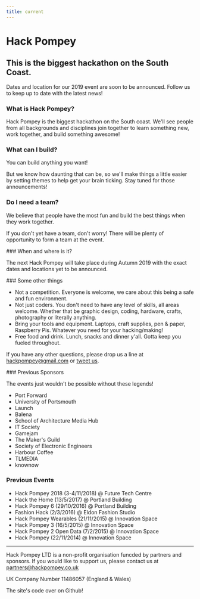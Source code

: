 ```yaml
---
title: current
---
```


# Hack Pompey
## This is the biggest hackathon on the South Coast.

Dates and location for our 2019 event are soon to be announced. Follow us to keep up to date with the latest news!

### What is Hack Pompey?

Hack Pompey is the biggest hackathon on the South coast. We'll see people from all backgrounds and disciplines join together to learn something new, work together, and build something awesome!

### What can I build?

You can build anything you want!

But we know how daunting that can be, so we'll make things a little easier by setting themes to help get your brain ticking. Stay tuned for those announcements!

### Do I need a team?

We believe that people have the most fun and build the best things when they work together.

If you don't yet have a team, don't worry! There will be plenty of opportunity to form a team at the event.

### When and where is it?

The next Hack Pompey will take place during Autumn 2019 with the exact dates and locations yet to be announced.

### Some other things 

- Not a competition. Everyone is welcome, we care about this being a safe and fun environment.
- Not just coders. You don't need to have any level of skills, all areas welcome. Whether that be graphic design, coding, hardware, crafts, photography or literally anything.
- Bring your tools and equipment. Laptops, craft supplies, pen & paper, Raspberry Pis. Whatever you need for your hacking/making!
- Free food and drink. Lunch, snacks and dinner y'all. Gotta keep you fueled throughout.

If you have any other questions, please drop us a line at [hackpompey@gmail.com](mailto:hackpompey@gmail.com) or [tweet us](https://twitter.com/hackpompey).

### Previous Sponsors

The events just wouldn't be possible without these legends!

- Port Forward
- University of Portsmouth
- Launch
- Balena
- School of Architecture Media Hub
- IT Society
- Gamejam
- The Maker's Guild
- Society of Electronic Engineers
- Harbour Coffee
- TLMEDIA
- knownow

### Previous Events

- Hack Pompey 2018 (3-4/11/2018) @ Future Tech Centre
- Hack the Home (13/5/2017) @ Portland Building
- Hack Pompey 6 (29/10/2016) @ Portland Building
- Fashion Hack (2/3/2016) @ Eldon Fashion Studio
- Hack Pompey Wearables (21/11/2015) @ Innovation Space
- Hack Pompey 3 (16/5/2015) @ Innovation Space
- Hack Pompey 2 Open Data (7/2/2015) @ Innovation Space
- Hack Pompey (22/11/2014) @ Innovation Space

---

Hack Pompey LTD is a non-profit organisation funcded by partners and sponsors. If you would like to support us, please contact us at [partners@hackpompey.co.uk](mailto:partners@hackpompey.co.uk)

UK Company Number 11486057 (England & Wales)

The site's code over on Github!